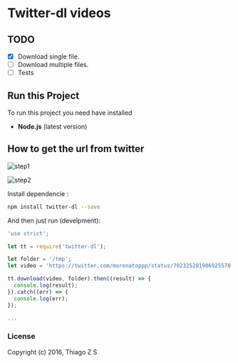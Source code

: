 Twitter-dl videos
===

## TODO
- [x] Download single file.
- [ ] Download multiple files.
- [ ] Tests

## Run this Project
To run this project you need have installed
- **Node.js** (latest version)

## How to get the url from twitter

![step1](http://i.imgsafe.org/bb4d884.png "step1")

![step2](http://i.imgsafe.org/c11416d.png "step2")

Install dependencie :
```sh
npm install twitter-dl --save
```

And then just run (develpment):
```js
'use strict';

let tt = require('twitter-dl');

let folder = '/tmp';
let video = 'https://twitter.com/morenatoppp/status/702325281906925570';

tt.download(video, folder).then((result) => {
  console.log(result);
}).catch((err) => {
  console.log(err);
});

...

```

### License

Copyright (c) 2016, Thiago Z S
